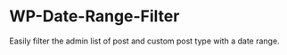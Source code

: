 WP-Date-Range-Filter
====================

Easily filter the admin list of post and custom post type with a date range.
